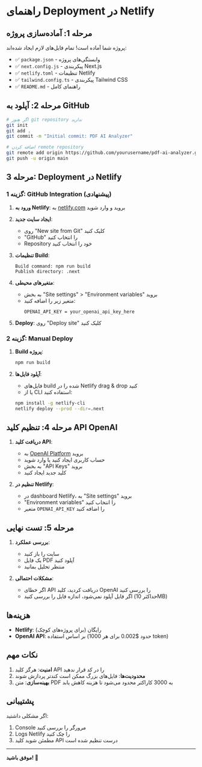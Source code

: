 # راهنمای Deployment در Netlify

## مرحله 1: آماده‌سازی پروژه

پروژه شما آماده است! تمام فایل‌های لازم ایجاد شده‌اند:

- ✅ `package.json` - وابستگی‌های پروژه
- ✅ `next.config.js` - پیکربندی Next.js
- ✅ `netlify.toml` - تنظیمات Netlify
- ✅ `tailwind.config.ts` - پیکربندی Tailwind CSS
- ✅ `README.md` - راهنمای کامل

## مرحله 2: آپلود به GitHub

```bash
# اگر هنوز git repository ندارید
git init
git add .
git commit -m "Initial commit: PDF AI Analyzer"

# اضافه کردن remote repository
git remote add origin https://github.com/yourusername/pdf-ai-analyzer.git
git push -u origin main
```

## مرحله 3: Deployment در Netlify

### گزینه 1: GitHub Integration (پیشنهادی)

1. **ورود به Netlify**: به [netlify.com](https://netlify.com) بروید و وارد شوید

2. **ایجاد سایت جدید**: 
   - روی "New site from Git" کلیک کنید
   - "GitHub" را انتخاب کنید
   - Repository خود را انتخاب کنید

3. **تنظیمات Build**:
   ```
   Build command: npm run build
   Publish directory: .next
   ```

4. **متغیرهای محیطی**:
   - به بخش "Site settings" > "Environment variables" بروید
   - متغیر زیر را اضافه کنید:
     ```
     OPENAI_API_KEY = your_openai_api_key_here
     ```

5. **Deploy**: روی "Deploy site" کلیک کنید

### گزینه 2: Manual Deploy

1. **Build پروژه**:
   ```bash
   npm run build
   ```

2. **آپلود فایل‌ها**:
   - فایل‌های build شده را در Netlify drag & drop کنید
   - یا از CLI استفاده کنید:
   ```bash
   npm install -g netlify-cli
   netlify deploy --prod --dir=.next
   ```

## مرحله 4: تنظیم کلید API OpenAI

1. **دریافت کلید API**:
   - به [OpenAI Platform](https://platform.openai.com) بروید
   - حساب کاربری ایجاد کنید یا وارد شوید
   - به بخش "API Keys" بروید
   - کلید جدید ایجاد کنید

2. **تنظیم در Netlify**:
   - در dashboard Netlify، به "Site settings" بروید
   - "Environment variables" را انتخاب کنید
   - متغیر `OPENAI_API_KEY` را اضافه کنید

## مرحله 5: تست نهایی

1. **بررسی عملکرد**:
   - سایت را باز کنید
   - یک فایل PDF آپلود کنید
   - منتظر تحلیل بمانید

2. **مشکلات احتمالی**:
   - اگر خطای API دریافت کردید، کلید OpenAI را بررسی کنید
   - اگر فایل آپلود نمی‌شود، اندازه فایل را بررسی کنید (حداکثر 10MB)

## هزینه‌ها

- **Netlify**: رایگان (برای پروژه‌های کوچک)
- **OpenAI API**: بر اساس استفاده (حدود $0.002 برای هر 1000 token)

## نکات مهم

1. **امنیت**: هرگز کلید API را در کد قرار ندهید
2. **محدودیت‌ها**: فایل‌های بزرگ ممکن است کندتر پردازش شوند
3. **بهینه‌سازی**: متن PDF به 3000 کاراکتر محدود می‌شود تا هزینه کاهش یابد

## پشتیبانی

اگر مشکلی داشتید:
1. Console مرورگر را بررسی کنید
2. Logs Netlify را چک کنید
3. مطمئن شوید کلید API درست تنظیم شده است

---

**موفق باشید! 🚀**
